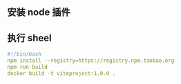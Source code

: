 ## 安装 node 插件

## 执行 sheel

```yml
#!/bin/bash
npm install --registry=https://registry.npm.taobao.org
npm run build
docker build -t viteproject:1.0.0 .
```
